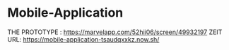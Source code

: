 # Mobile-Application
THE PROTOTYPE : https://marvelapp.com/52hii06/screen/49932197
ZEIT URL: https://mobile-application-tsaudqxxkz.now.sh/

